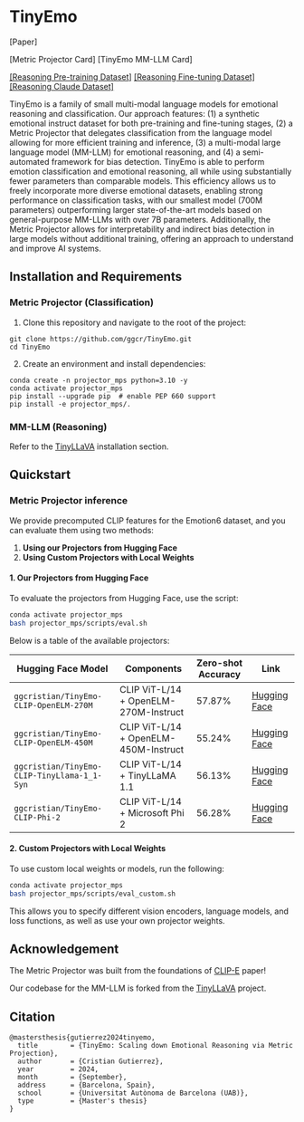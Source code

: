 # TinyEmo

[Paper]

[Metric Projector Card] [TinyEmo MM-LLM Card]

[[Reasoning Pre-training Dataset]](https://huggingface.co/datasets/ggcristian/TinyEmo-Pretrain-525k) [[Reasoning Fine-tuning Dataset]](https://huggingface.co/datasets/ggcristian/TinyEmo-EmoReason-175k) [[Reasoning Claude Dataset]](https://huggingface.co/datasets/ggcristian/TinyEmo-EmoReasonHQ-Claude-1.4k)

TinyEmo is a family of small multi-modal language models for emotional reasoning and classification. Our
approach features: (1) a synthetic emotional instruct dataset for both pre-training and fine-tuning stages, (2) a Metric Projector
that delegates classification from the language model allowing for more efficient training and inference, (3) a multi-modal large
language model (MM-LLM) for emotional reasoning, and (4) a semi-automated framework for bias detection. TinyEmo is able to
perform emotion classification and emotional reasoning, all while using substantially fewer parameters than comparable models.
This efficiency allows us to freely incorporate more diverse emotional datasets, enabling strong performance on classification tasks,
with our smallest model (700M parameters) outperforming larger state-of-the-art models based on general-purpose MM-LLMs
with over 7B parameters. Additionally, the Metric Projector allows for interpretability and indirect bias detection in large models
without additional training, offering an approach to understand and improve AI systems.

## Installation and Requirements

### Metric Projector (Classification)

1. Clone this repository and navigate to the root of the project:
```
git clone https://github.com/ggcr/TinyEmo.git
cd TinyEmo
```

2. Create an environment and install dependencies:
```
conda create -n projector_mps python=3.10 -y
conda activate projector_mps
pip install --upgrade pip  # enable PEP 660 support
pip install -e projector_mps/.
```

### MM-LLM (Reasoning)

Refer to the [TinyLLaVA](https://github.com/TinyLLaVA/TinyLLaVA_Factory) installation section.



## Quickstart

### Metric Projector inference

We provide precomputed CLIP features for the Emotion6 dataset, and you can evaluate them using two methods:

1. **Using our Projectors from Hugging Face**
2. **Using Custom Projectors with Local Weights**

#### 1. Our Projectors from Hugging Face

To evaluate the projectors from Hugging Face, use the script:

```bash
conda activate projector_mps
bash projector_mps/scripts/eval.sh
```

Below is a table of the available projectors:

| Hugging Face Model                               | Components                             | Zero-shot Accuracy | Link                                                                 |
|--------------------------------------------------|----------------------------------------|--------------------|----------------------------------------------------------------------|
| `ggcristian/TinyEmo-CLIP-OpenELM-270M`           | CLIP ViT-L/14 + OpenELM-270M-Instruct  | 57.87%              | [Hugging Face](https://huggingface.co/ggcristian/TinyEmo-CLIP-OpenELM-270M) |
| `ggcristian/TinyEmo-CLIP-OpenELM-450M`           | CLIP ViT-L/14 + OpenELM-450M-Instruct  | 55.24%              | [Hugging Face](https://huggingface.co/ggcristian/TinyEmo-CLIP-OpenELM-450M) |
| `ggcristian/TinyEmo-CLIP-TinyLlama-1_1-Syn`      | CLIP ViT-L/14 + TinyLLaMA 1.1          | 56.13%              | [Hugging Face](https://huggingface.co/ggcristian/TinyEmo-CLIP-TinyLlama-1_1-Syn) |
| `ggcristian/TinyEmo-CLIP-Phi-2`                  | CLIP ViT-L/14 + Microsoft Phi 2        | 56.28%              | [Hugging Face](https://huggingface.co/ggcristian/TinyEmo-CLIP-Phi-2)      |

#### 2. Custom Projectors with Local Weights

To use custom local weights or models, run the following:

```bash
conda activate projector_mps
bash projector_mps/scripts/eval_custom.sh
```

This allows you to specify different vision encoders, language models, and loss functions, as well as use your own projector weights.


## Acknowledgement

The Metric Projector was built from the foundations of [CLIP-E](https://arxiv.org/abs/2310.12062) paper!

Our codebase for the MM-LLM is forked from the [TinyLLaVA](https://github.com/TinyLLaVA/TinyLLaVA_Factory) project.

## Citation

```
@mastersthesis{gutierrez2024tinyemo,
  title        = {TinyEmo: Scaling down Emotional Reasoning via Metric Projection},
  author       = {Cristian Gutierrez},
  year         = 2024,
  month        = {September},
  address      = {Barcelona, Spain},
  school       = {Universitat Autònoma de Barcelona (UAB)},
  type         = {Master's thesis}
}
```